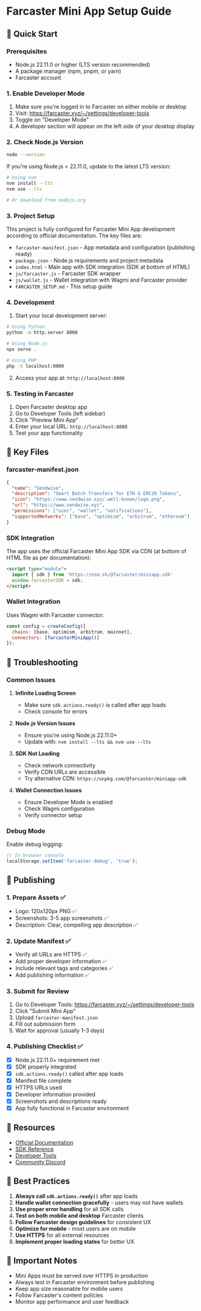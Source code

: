 # Farcaster Mini App Setup Guide

## 🚀 Quick Start

### Prerequisites
- Node.js 22.11.0 or higher (LTS version recommended)
- A package manager (npm, pnpm, or yarn)
- Farcaster account

### 1. Enable Developer Mode
1. Make sure you're logged in to Farcaster on either mobile or desktop
2. Visit: https://farcaster.xyz/~/settings/developer-tools
3. Toggle on "Developer Mode"
4. A developer section will appear on the left side of your desktop display

### 2. Check Node.js Version
```bash
node --version
```
If you're using Node.js < 22.11.0, update to the latest LTS version:
```bash
# Using nvm
nvm install --lts
nvm use --lts

# Or download from nodejs.org
```

### 3. Project Setup
This project is fully configured for Farcaster Mini App development according to official documentation. The key files are:

- `farcaster-manifest.json` - App metadata and configuration (publishing ready)
- `package.json` - Node.js requirements and project metadata
- `index.html` - Main app with SDK integration (SDK at bottom of HTML)
- `js/farcaster.js` - Farcaster SDK wrapper
- `js/wallet.js` - Wallet integration with Wagmi and Farcaster provider
- `FARCASTER_SETUP.md` - This setup guide

### 4. Development
1. Start your local development server:
```bash
# Using Python
python -m http.server 8000

# Using Node.js
npx serve .

# Using PHP
php -S localhost:8000
```

2. Access your app at: `http://localhost:8000`

### 5. Testing in Farcaster
1. Open Farcaster desktop app
2. Go to Developer Tools (left sidebar)
3. Click "Preview Mini App"
4. Enter your local URL: `http://localhost:8000`
5. Test your app functionality

## 📁 Key Files

### farcaster-manifest.json
```json
{
  "name": "Sendwise",
  "description": "Smart Batch Transfers for ETH & ERC20 Tokens",
  "icon": "https://www.sendwise.xyz/.well-known/logo.png",
  "url": "https://www.sendwise.xyz",
  "permissions": ["user", "wallet", "notifications"],
  "supportedNetworks": ["base", "optimism", "arbitrum", "ethereum"]
}
```

### SDK Integration
The app uses the official Farcaster Mini App SDK via CDN (at bottom of HTML file as per documentation):
```html
<script type="module">
  import { sdk } from 'https://esm.sh/@farcaster/miniapp-sdk'
  window.farcasterSDK = sdk;
</script>
```

### Wallet Integration
Uses Wagmi with Farcaster connector:
```javascript
const config = createConfig({
  chains: [base, optimism, arbitrum, mainnet],
  connectors: [farcasterMiniApp()]
});
```

## 🔧 Troubleshooting

### Common Issues

1. **Infinite Loading Screen**
   - Make sure `sdk.actions.ready()` is called after app loads
   - Check console for errors

2. **Node.js Version Issues**
   - Ensure you're using Node.js 22.11.0+
   - Update with: `nvm install --lts && nvm use --lts`

3. **SDK Not Loading**
   - Check network connectivity
   - Verify CDN URLs are accessible
   - Try alternative CDN: `https://unpkg.com/@farcaster/miniapp-sdk`

4. **Wallet Connection Issues**
   - Ensure Developer Mode is enabled
   - Check Wagmi configuration
   - Verify connector setup

### Debug Mode
Enable debug logging:
```javascript
// In browser console
localStorage.setItem('farcaster-debug', 'true');
```

## 📱 Publishing

### 1. Prepare Assets ✅
- Logo: 120x120px PNG ✅
- Screenshots: 3-5 app screenshots ✅
- Description: Clear, compelling app description ✅

### 2. Update Manifest ✅
- Verify all URLs are HTTPS ✅
- Add proper developer information ✅
- Include relevant tags and categories ✅
- Add publishing information ✅

### 3. Submit for Review
1. Go to Developer Tools: https://farcaster.xyz/~/settings/developer-tools
2. Click "Submit Mini App"
3. Upload `farcaster-manifest.json`
4. Fill out submission form
5. Wait for approval (usually 1-3 days)

### 4. Publishing Checklist ✅
- [x] Node.js 22.11.0+ requirement met
- [x] SDK properly integrated
- [x] `sdk.actions.ready()` called after app loads
- [x] Manifest file complete
- [x] HTTPS URLs used
- [x] Developer information provided
- [x] Screenshots and descriptions ready
- [x] App fully functional in Farcaster environment

## 🔗 Resources

- [Official Documentation](https://docs.farcaster.xyz/mini-apps)
- [SDK Reference](https://docs.farcaster.xyz/mini-apps/sdk)
- [Developer Tools](https://farcaster.xyz/~/settings/developer-tools)
- [Community Discord](https://discord.gg/farcaster)

## 🎯 Best Practices

1. **Always call `sdk.actions.ready()`** after app loads
2. **Handle wallet connection gracefully** - users may not have wallets
3. **Use proper error handling** for all SDK calls
4. **Test on both mobile and desktop** Farcaster clients
5. **Follow Farcaster design guidelines** for consistent UX
6. **Optimize for mobile** - most users are on mobile
7. **Use HTTPS** for all external resources
8. **Implement proper loading states** for better UX

## 🚨 Important Notes

- Mini Apps must be served over HTTPS in production
- Always test in Farcaster environment before publishing
- Keep app size reasonable for mobile users
- Follow Farcaster's content policies
- Monitor app performance and user feedback
